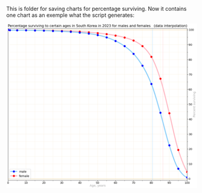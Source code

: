 This is folder for saving charts for percentage surviving. Now it contains one chart as an exemple what the script generates:

![example of charts](Percentage%20Surviving%20to%20Certain%20Ages%20in%20South%20Korea.png)